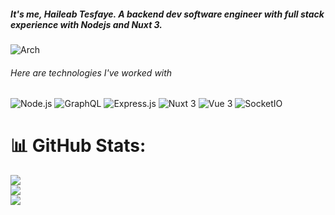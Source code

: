 ##### It's me, Haileab Tesfaye. A backend dev software engineer with full stack experience with Nodejs and Nuxt 3.
![Arch](https://img.shields.io/badge/Arch%20Linux-1793D1.svg?style=for-the-badge&logo=Arch-Linux&logoColor=white)

###### Here are technologies I've worked with
![Node.js](https://img.shields.io/badge/Node.js-339933?style=for-the-badge&logo=nodedotjs&logoColor=white)
![GraphQL](https://img.shields.io/badge/Apollo%20GraphQL-311C87.svg?style=for-the-badge&logo=Apollo-GraphQL&logoColor=white)
![Express.js](https://img.shields.io/badge/Express-000000.svg?style=for-the-badge&logo=Express&logoColor=white)
![Nuxt 3](https://img.shields.io/badge/Nuxt.js-00C58E?style=for-the-badge&logo=nuxtdotjs&logoColor=white)
![Vue 3](https://img.shields.io/badge/Vue.js-4FC08D.svg?style=for-the-badge&logo=vuedotjs&logoColor=white)
![SocketIO](https://img.shields.io/badge/Socket.io-010101.svg?style=for-the-badge&logo=socketdotio&logoColor=white)

# 📊 GitHub Stats:
![](https://github-readme-stats.vercel.app/api?username=haileabt&theme=dark&hide_border=false&include_all_commits=false&count_private=false)<br/>
![](https://github-readme-streak-stats.herokuapp.com/?user=haileabt&theme=dark&hide_border=false)<br/>
![](https://github-readme-stats.vercel.app/api/top-langs/?username=haileabt&theme=dark&hide_border=false&include_all_commits=false&count_private=false&layout=compact)


<!--
**HaileabT/HaileabT** is a ✨ _special_ ✨ repository because its `README.md` (this file) appears on your GitHub profile.

Here are some ideas to get you started:

- 🔭 I’m currently working on ...
- 🌱 I’m currently learning ...
- 👯 I’m looking to collaborate on ...
- 🤔 I’m looking for help with ...
- 💬 Ask me about ...
- 📫 How to reach me: ...
- 😄 Pronouns: ...
- ⚡ Fun fact: ...
-->
